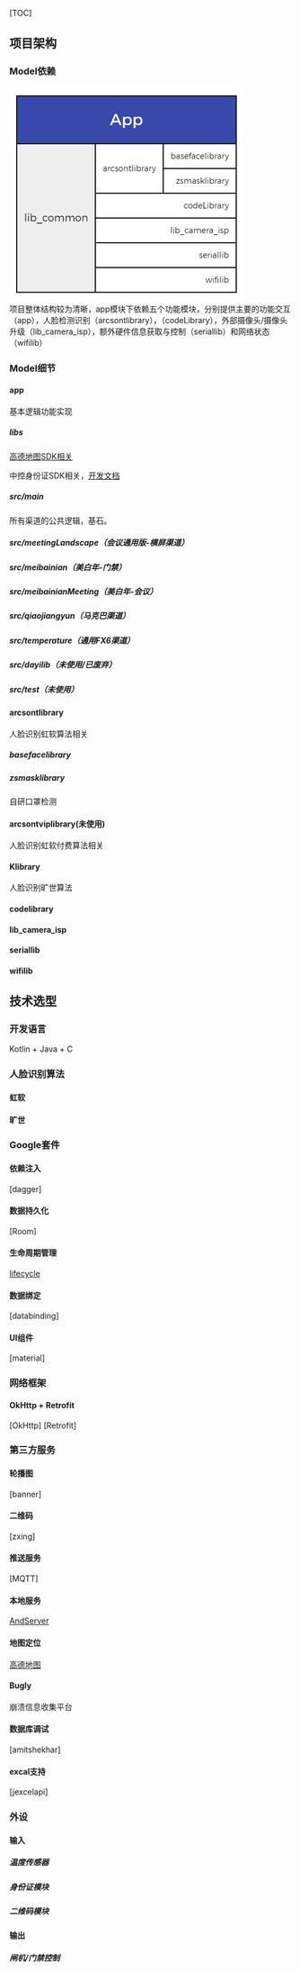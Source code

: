 [TOC]

## 项目架构
### Model依赖
![app_model](zbx_qjy_doc/pic/app_model.png)  
项目整体结构较为清晰，app模块下依赖五个功能模块，分别提供主要的功能交互（app），人脸检测识别（arcsontlibrary），（codeLibrary），外部摄像头/摄像头升级（lib_camera_isp），额外硬件信息获取与控制（seriallib）和网络状态（wifilib）
### Model细节
#### app
基本逻辑功能实现
##### libs
[高德地图SDK相关](#地图定位)

中控身份证SDK相关，[开发文档](zbx_qjy_doc/doc/ZKIDR%20SDK%20for%20Android-Ver2.0.2-cn.pdf)

##### src/main
所有渠道的公共逻辑，基石。
##### src/meetingLandscape（会议通用版-横屏渠道）

##### src/meibainian（美白年-门禁）

##### src/meibainianMeeting（美白年-会议）

##### src/qiaojiangyun（马克巴渠道）

##### src/temperature（通用FX6渠道）

##### src/dayilib（未使用/已废弃）

##### src/test（未使用）
#### arcsontlibrary
人脸识别虹软算法相关
##### basefacelibrary

##### zsmasklibrary
自研口罩检测

#### arcsontviplibrary(未使用)
人脸识别虹软付费算法相关

#### Klibrary
人脸识别旷世算法

#### codelibrary

#### lib_camera_isp


#### seriallib

#### wifilib

## 技术选型
### 开发语言
Kotlin + Java + C

### 人脸识别算法
#### 虹软

#### 旷世


### Google套件
#### 依赖注入
[dagger]

#### 数据持久化
[Room]

#### 生命周期管理
[lifecycle]()

#### 数据绑定
[databinding]

#### UI组件
[material]

### 网络框架
#### OkHttp + Retrofit
[OkHttp]
[Retrofit]

### 第三方服务
#### 轮播图
[banner]

#### 二维码
[zxing]

#### 推送服务
[MQTT]

#### 本地服务
[AndServer]()

#### 地图定位
[高德地图](https://lbs.amap.com/api/android-sdk/guide/create-project/android-studio-create-project)

#### Bugly
崩溃信息收集平台

#### 数据库调试
[amitshekhar]

#### excal支持
[jexcelapi]

### 外设
#### 输入
##### 温度传感器


##### 身份证模块

##### 二维码模块


#### 输出
##### 闸机/门禁控制

